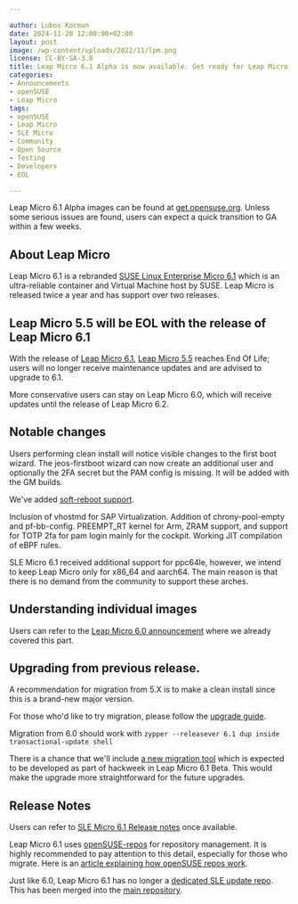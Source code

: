 ```yaml
---

author: Lubos Kocman
date: 2024-11-20 12:00:00+02:00
layout: post
image: /wp-content/uploads/2022/11/lpm.png
license: CC-BY-SA-3.0
title: Leap Micro 6.1 Alpha is now available. Get ready for Leap Micro 5.5 End of Life.
categories:
- Announcements
- openSUSE
- Leap Micro
tags:
- openSUSE
- Leap Micro
- SLE Micro
- Community
- Open Source
- Testing
- Developers
- EOL

---
```

Leap Micro 6.1 Alpha images can be found at [get.opensuse.org](https://get.opensuse.org/leapmicro/6.0/).
Unless some serious issues are found, users can expect a quick transition to GA within a few weeks.

## About Leap Micro

Leap Micro 6.1 is a rebranded [SUSE Linux Enterprise Micro 6.1](https://www.suse.com/products/micro/) which is an ultra-reliable container and Virtual Machine host by SUSE. Leap Micro is released twice a year and has support over two releases.

## Leap Micro 5.5 will be EOL with the release of Leap Micro 6.1

With the release of [Leap Micro 6.1](https://get.opensuse.org/leapmicro/6.1/), [Leap Micro 5.5](https://news.opensuse.org/2023/10/12/leap-micro-55-hands-on/) reaches End Of Life; users will no longer receive maintenance updates and are advised to upgrade to 6.1.

More conservative users can stay on Leap Micro 6.0, which will receive updates until the release of Leap Micro 6.2.

## Notable changes

Users performing clean install will notice visible changes to the first boot wizard.
The jeos-firstboot wizard can now create an additional user and optionally the 2FA secret but the PAM config is missing. It will be added with the GM builds.

We've added [soft-reboot support](https://microos.opensuse.org/blog/2024-06-13-soft-reboot/).

Inclusion of vhostmd for SAP Virtualization. Addition of chrony-pool-empty and pf-bb-config.
PREEMPT_RT kernel for Arm, ZRAM support, and support for TOTP 2fa for pam login mainly for the cockpit.
Working JIT compilation of eBPF rules.

SLE Micro 6.1 received additional support for ppc64le, however, we intend to keep Leap Micro only for x86_64 and aarch64.
The main reason is that there is no demand from the community to support these arches.

## Understanding individual images

Users can refer to the [Leap Micro 6.0 announcement](https://news.opensuse.org/2024/06/25/leap-micro-60-availability/) where we already covered this part.

## Upgrading from previous release.

A recommendation for migration from 5.X is to make a clean install since this is a brand-new major version. 

For those who'd like to try migration, please follow the [upgrade guide](https://en.opensuse.org/SDB:System_upgrade_to_LeapMicro_6.0).

Migration from 6.0 should work with `zypper --releasever 6.1 dup inside transactional-update shell`

There is a chance that we'll include [a new migration tool](https://hackweek.opensuse.org/projects/new-migration-tool-for-leap) which is expected to be developed as part of hackweek in Leap Micro 6.1 Beta. This would make the upgrade more straightforward for the future upgrades.

## Release Notes

Users can refer to [SLE Micro 6.1 Release notes](https://www.suse.com/releasenotes/index.html) once available.

Leap Micro 6.1 uses [openSUSE-repos](https://github.com/openSUSE/openSUSE-repos) for repository management. It is highly recommended to pay attention to this detail, especially for those who migrate. Here is an [article explaining how openSUSE repos work](https://news.opensuse.org/2023/07/31/try-out-cdn-with-opensuse-repos/).

Just like 6.0, Leap Micro 6.1 has no longer a [dedicated SLE update repo](https://github.com/openSUSE/openSUSE-repos/blob/main/opensuse-leap-micro5-repoindex.xml). This has been merged into the [main repository](https://github.com/openSUSE/openSUSE-repos/blob/main/opensuse-leap-micro6-repoindex.xml).

<meta name="openSUSE, Leap Micro, Open Source, Upgrade, EOL" content="HTML,CSS,XML,JavaScript">

